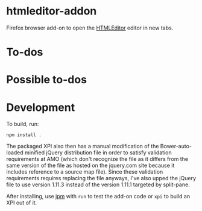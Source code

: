 # htmleditor-addon

Firefox browser add-on to open the
[HTMLEditor](https://github.com/brettz9/htmleditor)
editor in new tabs.

# To-dos

# Possible to-dos

# Development

To build, run:

`npm install .`

The packaged XPI also then has a manual modification of the
Bower-auto-loaded minified jQuery distribution file in order to satisfy
validation requirements at AMO (which don't recognize the file as
it differs from the same version of the file as hosted on the jquery.com
site because it includes reference to a source map file). Since these
validation requirements requires replacing the file anyways, I've
also upped the jQuery file to use version 1.11.3 instead of the
version 1.11.1 targeted by split-pane.

After installing, use [jpm](https://github.com/mozilla/jpm)
with `run` to test the add-on code or `xpi` to build an XPI out of it.
